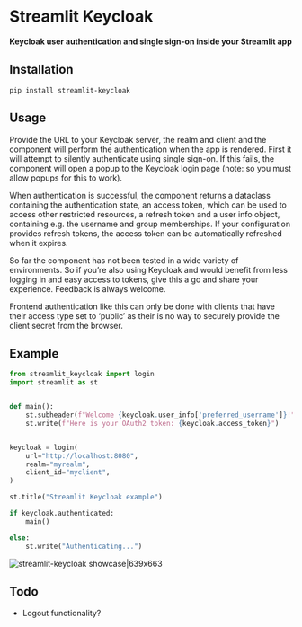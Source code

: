 # Streamlit Keycloak
**Keycloak user authentication and single sign-on inside your Streamlit app**

## Installation
`pip install streamlit-keycloak`

## Usage
Provide the URL to your Keycloak server, the realm and client and the component will perform the authentication when the app is rendered. First it will attempt to silently authenticate using single sign-on. If this fails, the component will open a popup to the Keycloak login page (note: so you must allow popups for this to work).

When authentication is successful, the component returns a dataclass containing the authentication state, an access token, which can be used to access other restricted resources, a refresh token and a user info object, containing e.g. the username and group memberships. If your configuration provides refresh tokens, the access token can be automatically refreshed when it expires.

So far the component has not been tested in a wide variety of environments. So if you’re also using Keycloak and would benefit from less logging in and easy access to tokens, give this a go and share your experience. Feedback is always welcome.

Frontend authentication like this can only be done with clients that have their access type set to ‘public’ as their is no way to securely provide the client secret from the browser.

## Example
```python
from streamlit_keycloak import login
import streamlit as st


def main():
    st.subheader(f"Welcome {keycloak.user_info['preferred_username']}!")
    st.write(f"Here is your OAuth2 token: {keycloak.access_token}")


keycloak = login(
    url="http://localhost:8080",
    realm="myrealm",
    client_id="myclient",
)

st.title("Streamlit Keycloak example")

if keycloak.authenticated:
    main()

else:
    st.write("Authenticating...")
```
![streamlit-keycloak showcase|639x663](https://github.com/bleumink/streamlit-keycloak/blob/master/example.gif?raw=true)

## Todo
- Logout functionality?
